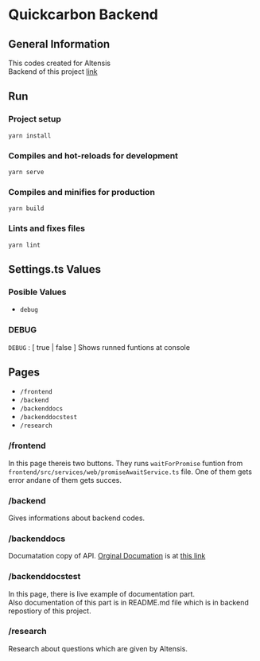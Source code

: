 # Quickcarbon Backend

## General Information  

This codes created for Altensis  
Backend of this project [link](https://github.com/uys2000-interviews/interview-005-backend)

## Run

### Project setup

```bach
yarn install
```

### Compiles and hot-reloads for development

```bach
yarn serve
```

### Compiles and minifies for production

```bach
yarn build
```

### Lints and fixes files

```bach
yarn lint
```

## Settings.ts Values

### Posible Values

- `debug`

### DEBUG

`DEBUG` : [ true | false ] Shows runned funtions at console

## Pages

- `/frontend`
- `/backend`
- `/backenddocs`
- `/backenddocstest`
- `/research`

### /frontend

In this page thereis two buttons. They runs `waitForPromise` funtion from `frontend/src/services/web/promiseAwaitService.ts` file. One of them gets error andane of them gets succes.

### /backend

Gives informations about backend codes.

### /backenddocs

Documatation copy of API. [Orginal Documation](https://github.com/uys2000-interviews/interview-005-backend) is at [this link](https://github.com/uys2000-interviews/interview-005-backend)

### /backenddocstest

In this page, there is live example of documentation part.  
Also documentation of this part is in README.md file which is in backend repostiory of this project.

### /research

Research about questions which are given by Altensis.
